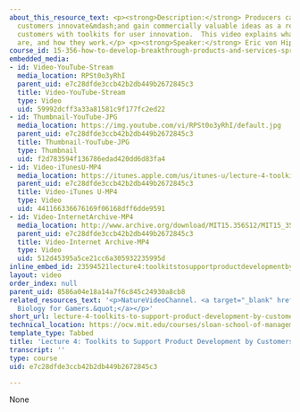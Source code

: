```yaml
---
about_this_resource_text: <p><strong>Description:</strong> Producers can help their
  customers innovate&mdash;and gain commercially valuable ideas as a result, by providing
  customers with toolkits for user innovation.  This video explains what such toolkits
  are, and how they work.</p> <p><strong>Speaker:</strong> Eric von Hippel</p>
course_id: 15-356-how-to-develop-breakthrough-products-and-services-spring-2012
embedded_media:
- id: Video-YouTube-Stream
  media_location: RPSt0o3yRhI
  parent_uid: e7c28dfde3ccb42b2db449b2672845c3
  title: Video-YouTube-Stream
  type: Video
  uid: 59992dcff3a33a81581c9f177fc2ed22
- id: Thumbnail-YouTube-JPG
  media_location: https://img.youtube.com/vi/RPSt0o3yRhI/default.jpg
  parent_uid: e7c28dfde3ccb42b2db449b2672845c3
  title: Thumbnail-YouTube-JPG
  type: Thumbnail
  uid: f2d783594f136786edad420dd6d83fa4
- id: Video-iTunesU-MP4
  media_location: https://itunes.apple.com/us/itunes-u/lecture-4-toolkits-to-support/id674624937?i=162681289
  parent_uid: e7c28dfde3ccb42b2db449b2672845c3
  title: Video-iTunes U-MP4
  type: Video
  uid: 441166336676169f06168dff6dde9591
- id: Video-InternetArchive-MP4
  media_location: http://www.archive.org/download/MIT15.356S12/MIT15_356S12lec4_300k.mp4
  parent_uid: e7c28dfde3ccb42b2db449b2672845c3
  title: Video-Internet Archive-MP4
  type: Video
  uid: 512d45395a5ce21cc6a305932235995d
inline_embed_id: 23594521lecture4:toolkitstosupportproductdevelopmentbycustomers29123473
layout: video
order_index: null
parent_uid: 8586a04e18a14a7f6c845c24930a8cb8
related_resources_text: '<p>NatureVideoChannel. <a target="_blank" href="http://www.youtube.com/watch?v=axN0xdhznhY">&quot;Foldit:
  Biology for Gamers.&quot;</a></p>'
short_url: lecture-4-toolkits-to-support-product-development-by-customers
technical_location: https://ocw.mit.edu/courses/sloan-school-of-management/15-356-how-to-develop-breakthrough-products-and-services-spring-2012/lecture-videos/lecture-4-toolkits-to-support-product-development-by-customers
template_type: Tabbed
title: 'Lecture 4: Toolkits to Support Product Development by Customers'
transcript: ''
type: course
uid: e7c28dfde3ccb42b2db449b2672845c3

---
```

None